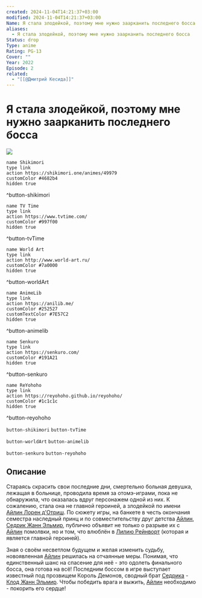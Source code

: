 ```yaml
---
created: 2024-11-04T14:21:37+03:00
modified: 2024-11-04T14:21:37+03:00
Name: Я стала злодейкой, поэтому мне нужно заарканить последнего босса
aliases:
  - Я стала злодейкой, поэтому мне нужно заарканить последнего босса
Status: drop
Type: anime
Rating: PG-13
Cover: ""
Year: 2022
Episode: 2
related:
  - "[[@Дмитрий Кесида]]"
---
```


# Я стала злодейкой, поэтому мне нужно заарканить последнего босса

![](https://nyaa.shikimori.one/uploads/poster/animes/49979/f48e4f0306aa1c5905a3190082267918.jpeg)

```button
name Shikimori
type link
action https://shikimori.one/animes/49979
customColor #4682b4
hidden true
```
^button-shikimori

```button
name TV Time
type link
action https://www.tvtime.com/
customColor #997f00
hidden true
```
^button-tvTime

```button
name World Art
type link
action http://www.world-art.ru/
customColor #7a0000
hidden true
```
^button-worldArt

```button
name AnimeLib
type link
action https://anilib.me/
customColor #252527
customTextColor #7E57C2
hidden true
```
^button-animelib

```button
name Senkuro
type link
action https://senkuro.com/
customColor #191A21
hidden true
```
^button-senkuro

```button
name ReYohoho
type link
action https://reyohoho.github.io/reyohoho/
customColor #1c1c1c
hidden true
```
^button-reyohoho

`button-shikimori` `button-tvTime`

`button-worldArt` `button-animelib`

`button-senkuro` `button-reyohoho`

## Описание

Стараясь скрасить свои последние дни, смертельно больная девушка, лежащая в больнице, проводила время за отомэ-играми, пока не обнаружила, что оказалась вдруг персонажем одной из них. К сожалению, стала она не главной героиней, а злодейкой по имени [Айлин Лорен д'Отриш](https://shikimori.one/characters/175990-aileen-lauren-dautriche). По сюжету игры, на банкете в честь окончания семестра наследный принц и по совместительству друг детства [Айлин](https://shikimori.one/characters/175990-aileen-lauren-dautriche), [Седрик Жанн Эльмир](https://shikimori.one/characters/207420-cedric-jeanne-elmir), публично объявит не только о разрыве их с [Айлин](https://shikimori.one/characters/175990-aileen-lauren-dautriche) помолвки, но и том, что влюблён в [Лилию Рейнворт](https://shikimori.one/characters/214746-lilia-rainworth) (которая и является главной героиней).

Зная о своём несветлом будущем и желая изменить судьбу, новоявленная [Айлин](https://shikimori.one/characters/175990-aileen-lauren-dautriche) решилась на отчаянные меры. Понимая, что единственный шанс на спасение для неё - это одолеть финального босса, она готова на всё! Последним боссом в игре выступает известный под прозвищем Король Демонов, сводный брат [Седрика](https://shikimori.one/characters/207420-cedric-jeanne-elmir) - [Клод Жанн Эльмир](https://shikimori.one/characters/175991-claude-jeanne-elmir). Чтобы победить врага и выжить, [Айлин](https://shikimori.one/characters/175990-aileen-lauren-dautriche) необходимо - покорить его сердце!

